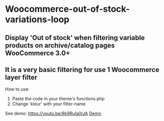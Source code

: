 # Woocommerce-out-of-stock-variations-loop
Display 'Out of stock' when filtering variable products on archive/catalog pages
WooCommerce 3.0+
-----
It is a very basic filtering for use 1 Woocommerce layer filter
-----
How to use:
1. Paste the code in your theme's functions.php
2. Change 'kleur' with your filter-name

See demo:
https://youtu.be/8k9RuIa0rJA
[Demo](https://youtu.be/8k9RuIa0rJA)
